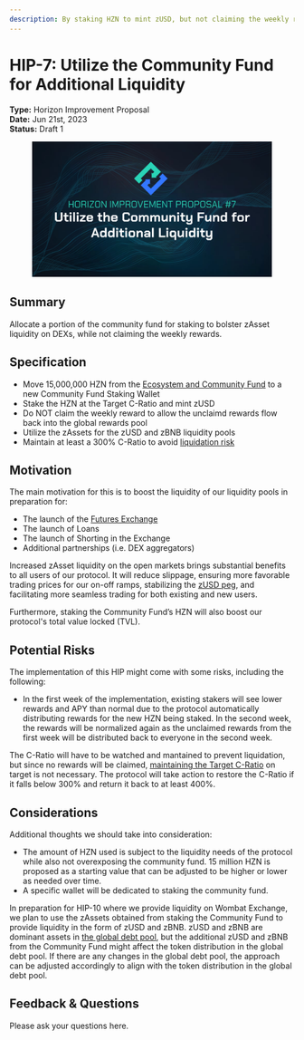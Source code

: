 ```yaml
---
description: By staking HZN to mint zUSD, but not claiming the weekly reward
---
```


# HIP-7: Utilize the Community Fund for Additional Liquidity

**Type:** Horizon Improvement Proposal \
**Date:** Jun 21st, 2023\
**Status:** Draft 1&#x20;

<figure><img src="../../../.gitbook/assets/1 (3).png" alt=""><figcaption></figcaption></figure>

## Summary

Allocate a portion of the community fund for staking to bolster zAsset liquidity on DEXs, while not claiming the weekly rewards.&#x20;

## Specification

* Move 15,000,000 HZN from the [Ecosystem and Community Fund](https://academy.horizonprotocol.com/horizon-protocol/introduction/tokenomics#horizon-protocol-supply-and-inflation-policy) to a new Community Fund Staking Wallet&#x20;
* Stake the HZN at the Target C-Ratio and mint zUSD
* Do NOT claim the weekly reward to allow the unclaimd rewards flow back into the global rewards pool
* Utilize the zAssets for the zUSD and zBNB liquidity pools
* Maintain at least a 300% C-Ratio to avoid [liquidation risk](https://academy.horizonprotocol.com/horizon-genesis/staking-on-horizon-genesis/liquidation)&#x20;

## Motivation

The main motivation for this is to boost the liquidity of our liquidity pools in preparation for:

* The launch of the [Futures Exchange](https://horizonprotocol.medium.com/tech-update-88fd70890b3)
* The launch of Loans
* The launch of Shorting in the Exchange
* Additional partnerships (i.e. DEX aggregators)

Increased zAsset liquidity on the open markets brings substantial benefits to all users of our protocol. It will reduce slippage, ensuring more favorable trading prices for our on-off ramps, stabilizing the [zUSD peg](https://academy.horizonprotocol.com/horizon-protocol/synthetic-assets-zassets#zusd), and facilitating more seamless trading for both existing and new users.

Furthermore, staking the Community Fund’s HZN will also boost our protocol's total value locked (TVL).



## Potential Risks

The implementation of this HIP might come with some risks, including the following:

* In the first week of the implementation, existing stakers will see lower rewards and APY than normal due to the protocol automatically distributing rewards for the new HZN being staked. In the second week, the rewards will be normalized again as the unclaimed rewards from the first week will be distributed back to everyone in the second week.&#x20;

The C-Ratio will have to be watched and mantained to prevent liquidation, but since no rewards will be claimed, [maintaining the Target C-Ratio](https://academy.horizonprotocol.com/horizon-genesis/staking-on-horizon-genesis/collaterialization-and-c-ratio#managing-c-ratio-and-rewards-summary) on target is not necessary. The protocol will take action to restore the C-Ratio if it falls below 300% and return it back to at least 400%.

## Considerations

Additional thoughts we should take into consideration:

* The amount of HZN used is subject to the liquidity needs of the protocol while also not overexposing the community fund. 15 million HZN is proposed as a starting value that can be adjusted to be higher or lower as needed over time.
* A specific wallet will be dedicated to staking the community fund.

In preparation for HIP-10 where we provide liquidity on Wombat Exchange, we plan to use the zAssets obtained from staking the Community Fund to provide liquidity in the form of zUSD and zBNB. zUSD and zBNB are dominant assets in [the global debt pool](https://dashboard.horizonprotocol.com/#zasset), but the additional zUSD and zBNB from the Community Fund might affect the token distribution in the global debt pool. If there are any changes in the global debt pool, the approach can be adjusted accordingly to align with the token distribution in the global debt pool.

&#x20;

## Feedback & Questions

Please ask your questions here.
